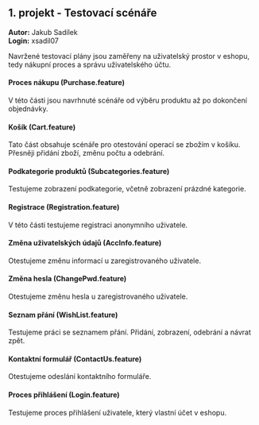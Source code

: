 ## 1. projekt - Testovací scénáře
**Autor:** Jakub Sadílek  
**Login:** xsadil07  

Navržené testovací plány jsou zaměřeny na uživatelský prostor v eshopu, tedy nákupní proces a správu uživatelského účtu.

#### Proces nákupu (Purchase.feature)
V této části jsou navrhnuté scénáře od výběru produktu až po dokončení objednávky.

#### Košík (Cart.feature)
Tato část obsahuje scénáře pro otestování operací se zbožím v košíku. Přesněji přidání zboží, změnu počtu a odebrání.

#### Podkategorie produktů (Subcategories.feature)
Testujeme zobrazení podkategorie, včetně zobrazení prázdné kategorie.

#### Registrace (Registration.feature)
V této části testujeme registraci anonymního uživatele.

#### Změna uživatelských údajů (AccInfo.feature)
Otestujeme změnu informací u zaregistrovaného uživatele.

#### Změna hesla (ChangePwd.feature)
Otestujeme změnu hesla u zaregistrovaného uživatele.

#### Seznam přání (WishList.feature)
Testujeme práci se seznamem přání. Přidání, zobrazení, odebrání a návrat zpět.

#### Kontaktní formulář (ContactUs.feature)
Otestujeme odeslání kontaktního formuláře.

#### Proces přihlášení (Login.feature)
Testujeme proces přihlášení uživatele, který vlastní účet v eshopu.
